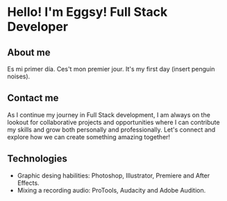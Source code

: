 # Hello! I'm Eggsy! Full Stack Developer 

## About me
Es mi primer día. Ces't mon premier jour. It's my first day (insert penguin noises).

## Contact me
As I continue my journey in Full Stack development, I am always on the lookout for collaborative projects and opportunities where I can contribute my skills and grow both personally and professionally. Let's connect and explore how we can create something amazing together!

## Technologies
- Graphic desing habilities: Photoshop, Illustrator, Premiere and After Effects.
- Mixing a recording audio: ProTools, Audacity and Adobe Audition.
